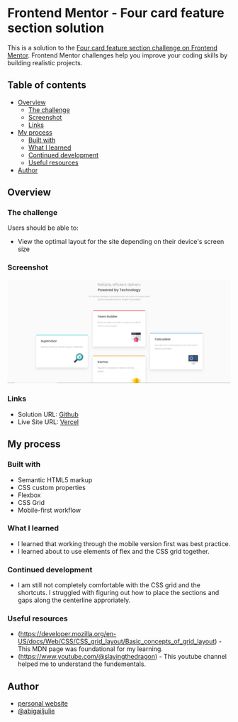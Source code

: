 # Frontend Mentor - Four card feature section solution

This is a solution to the [Four card feature section challenge on Frontend Mentor](https://www.frontendmentor.io/challenges/four-card-feature-section-weK1eFYK). Frontend Mentor challenges help you improve your coding skills by building realistic projects.

## Table of contents

- [Overview](#overview)
  - [The challenge](#the-challenge)
  - [Screenshot](#screenshot)
  - [Links](#links)
- [My process](#my-process)
  - [Built with](#built-with)
  - [What I learned](#what-i-learned)
  - [Continued development](#continued-development)
  - [Useful resources](#useful-resources)
- [Author](#author)

## Overview

### The challenge

Users should be able to:

- View the optimal layout for the site depending on their device's screen size

### Screenshot

![](./images/screenshot.JPG)

### Links

- Solution URL: [Github](https://github.com/abigailjulie/FrontendMentor_FourCardSection)
- Live Site URL: [Vercel](https://frontendmentorfourcardsection.vercel.app/)

## My process

### Built with

- Semantic HTML5 markup
- CSS custom properties
- Flexbox
- CSS Grid
- Mobile-first workflow

### What I learned

- I learned that working through the mobile version first was best practice.
- I learned about to use elements of flex and the CSS grid together.

### Continued development

- I am still not completely comfortable with the CSS grid and the shortcuts. I struggled with figuring out how to place the sections and gaps along the centerline approriately.

### Useful resources

- (https://developer.mozilla.org/en-US/docs/Web/CSS/CSS_grid_layout/Basic_concepts_of_grid_layout) - This MDN page was foundational for my learning.
- (https://www.youtube.com/@slayingthedragon) - This youtube channel helped me to understand the fundementals.

## Author

- [personal website](https://www.abigaildesigns.org)
- [@abigailjulie](https://www.frontendmentor.io/profile/abigailjulie)
